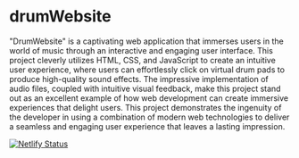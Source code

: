 # drumWebsite
"DrumWebsite" is a captivating web application that immerses users in the world of music through an interactive and engaging user interface. This project cleverly utilizes HTML, CSS, and JavaScript to create an intuitive user experience, where users can effortlessly click on virtual drum pads to produce high-quality sound effects. The impressive implementation of audio files, coupled with intuitive visual feedback, make this project stand out as an excellent example of how web development can create immersive experiences that delight users. This project demonstrates the ingenuity of the developer in using a combination of modern web technologies to deliver a seamless and engaging user experience that leaves a lasting impression.




[![Netlify Status](https://api.netlify.com/api/v1/badges/10b32565-32e8-4586-bf21-e3bb7102a67f/deploy-status)](https://app.netlify.com/sites/playyourdrumkit/deploys)
